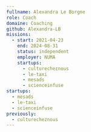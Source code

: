 ```yaml
---
fullname: Alexandra Le Borgne
role: Coach
domaine: Coaching
github: Alexandra-LB
missions:
  - start: 2021-04-23
    end: 2024-08-31
    status: independent
    employer: NUMA
    startups:
      - culturecheznous
      - le-taxi
      - mesads
      - scienceinfuse
startups:
  - mesads
  - le-taxi
  - scienceinfuse
previously:
  - culturecheznous
---
```

